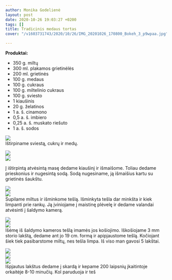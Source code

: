 ```yaml
---
author: Monika Godelienė
layout: post
date: 2020-10-26 19:03:27 +0200
tags: []
title: Tradicinis medaus tortas
cover: "/v1603731743/2020/10/26/IMG_20201026_170800_Bokeh_3_p9wpaa.jpg"

---
```

**Produktai:**

* 350 g. miltų
* 300 ml. plakamos grietinėlės
* 200 ml. grietinės
* 100 g. medaus
* 100 g. cukraus
* 100 g. miltelinio cukraus
* 100 g. sviesto
* 1 kiaušinis
* 20 g. želatinos
* 1 a. š. cinamono
* 0,5 a. š. imbiero
* 0,25 a. š. muskato riešuto
* 1 a. š. sodos

![](https://res.cloudinary.com/monikagod/image/upload/v1603731754/2020/10/26/IMG_20201026_123452_Bokeh_3_yo7aob.jpg)  
Ištirpiname sviestą, cukrų ir medų.

![](https://res.cloudinary.com/monikagod/image/upload/v1603731754/2020/10/26/IMG_20201026_124028_Bokeh_2_c3fam0.jpg)  
![](https://res.cloudinary.com/monikagod/image/upload/v1603731754/2020/10/26/IMG_20201026_124320_Bokeh_2_hfqb0m.jpg)

Į ištirpintą atvėsintą masę dedame kiaušinį ir išmaišome. Toliau dedame prieskonius ir nugesintą sodą. Sodą nugesiname, ją išmaišius kartu su grietinės šaukštu.  
  
![](https://res.cloudinary.com/monikagod/image/upload/v1603731743/2020/10/26/IMG_20201026_124719_Bokeh_2_esoxal.jpg)  
![](https://res.cloudinary.com/monikagod/image/upload/v1603731743/2020/10/26/IMG_20201026_124917_Bokeh_2_tlehpe.jpg)  
Supilame miltus ir išminkome tešlą. Išminkyta tešla dar minkšta ir kiek limpanti prie rankų. Ją įviniojame į maistinę plėvelę ir dedame valandai atvėsinti į šaldymo kamerą.  
  
![](https://res.cloudinary.com/monikagod/image/upload/v1603731742/2020/10/26/IMG_20201026_125048_Bokeh_2_c68hxz.jpg)  
![](https://res.cloudinary.com/monikagod/image/upload/v1603731742/2020/10/26/IMG_20201026_125824_Bokeh_2_h6bzfz.jpg)  
Išėmę iš šaldymo kameros tešlą imamės jos košiojimo. Iškošiojame 3 mm storio lakštą, dedame ant jo 19 cm. formą ir apipjaustome tešlą. Kočiojant šiek tiek pasibarstome miltų, nes tešla limpa. Iš viso man gavosi 5 lakštai.  
  
![](https://res.cloudinary.com/monikagod/image/upload/v1603731742/2020/10/26/IMG_20201026_145321_Bokeh_2_ovpzzd.jpg)  
![](https://res.cloudinary.com/monikagod/image/upload/v1603731742/2020/10/26/IMG_20201026_145334_Bokeh_2_n0gwt2.jpg)  
![](https://res.cloudinary.com/monikagod/image/upload/v1603731743/2020/10/26/IMG_20201026_150230_Bokeh_2_cqfarz.jpg)  
Išpjautus lakštus dedame į skardą ir kepame 200 laipsnių įkaitintoje orkaitėje 8-10 minučių. Kol paruduoja ir teš